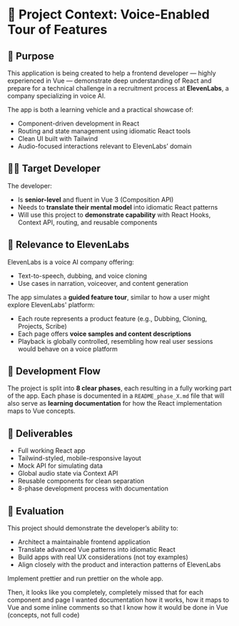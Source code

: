 # 📘 Project Context: Voice‑Enabled Tour of Features

## 🎯 Purpose

This application is being created to help a frontend developer — highly experienced in Vue — demonstrate deep understanding of React and prepare for a technical challenge in a recruitment process at **ElevenLabs**, a company specializing in voice AI.

The app is both a learning vehicle and a practical showcase of:

- Component-driven development in React
- Routing and state management using idiomatic React tools
- Clean UI built with Tailwind
- Audio-focused interactions relevant to ElevenLabs’ domain

## 🧑‍💻 Target Developer

The developer:

- Is **senior-level** and fluent in Vue 3 (Composition API)
- Needs to **translate their mental model** into idiomatic React patterns
- Will use this project to **demonstrate capability** with React Hooks, Context API, routing, and reusable components

## 🏢 Relevance to ElevenLabs

ElevenLabs is a voice AI company offering:

- Text-to-speech, dubbing, and voice cloning
- Use cases in narration, voiceover, and content generation

The app simulates a **guided feature tour**, similar to how a user might explore ElevenLabs' platform:

- Each route represents a product feature (e.g., Dubbing, Cloning, Projects, Scribe)
- Each page offers **voice samples and content descriptions**
- Playback is globally controlled, resembling how real user sessions would behave on a voice platform

## 🧪 Development Flow

The project is split into **8 clear phases**, each resulting in a fully working part of the app. Each phase is documented in a `README_phase_X.md` file that will also serve as **learning documentation** for how the React implementation maps to Vue concepts.

## 📂 Deliverables

- Full working React app
- Tailwind-styled, mobile-responsive layout
- Mock API for simulating data
- Global audio state via Context API
- Reusable components for clean separation
- 8-phase development process with documentation

## 📝 Evaluation

This project should demonstrate the developer’s ability to:

- Architect a maintainable frontend application
- Translate advanced Vue patterns into idiomatic React
- Build apps with real UX considerations (not toy examples)
- Align closely with the product and interaction patterns of ElevenLabs

Implement prettier and run prettier on the whole app.

Then, it looks like you completely, completely missed that for each component and page I wanted documentation how it works, how it maps to Vue and some inline comments so that I know how it would be done in Vue (concepts, not full code)
